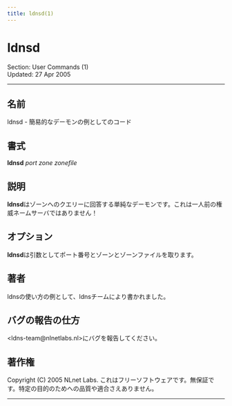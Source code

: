 ```yaml
---
title: ldnsd(1)
---
```

<h1>ldnsd</h1>
<p>Section: User Commands (1)<br />Updated: 27 Apr 2005<br /></p>
<hr />
<h2>名前</h2>
<p>ldnsd - 簡易的なデーモンの例としてのコード</p>
<h2>書式</h2>
<p><strong>ldnsd</strong> <em>port</em> <em>zone</em> <em>zonefile</em></p>
<h2>説明</h2>
<p><strong>ldnsd</strong>はゾーンへのクエリーに回答する単純なデーモンです。これは一人前の権威ネームサーバではありません！</p>
<h2>オプション</h2>
<p><strong>ldnsd</strong>は引数としてポート番号とゾーンとゾーンファイルを取ります。</p>
<h2>著者</h2>
<p>ldnsの使い方の例として、ldnsチームにより書かれました。</p>
<h2>バグの報告の仕方</h2>
<p>&lt;ldns-team@nlnetlabs.nl&gt;にバグを報告してください。</p>
<h2>著作権</h2>
<p>Copyright (C) 2005 NLnet Labs. これはフリーソフトウェアです。無保証です。特定の目的のためへの品質や適合さえありません。</p>
<hr />
